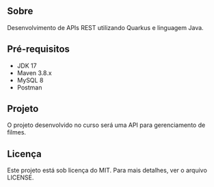 ## Sobre
Desenvolvimento de APIs REST utilizando Quarkus e linguagem Java.

## Pré-requisitos
* JDK 17
* Maven 3.8.x
* MySQL 8
* Postman

## Projeto
O projeto desenvolvido no curso será uma API para gerenciamento de filmes.

## Licença
Este projeto está sob licença do MIT. Para mais detalhes, ver o arquivo LICENSE.
